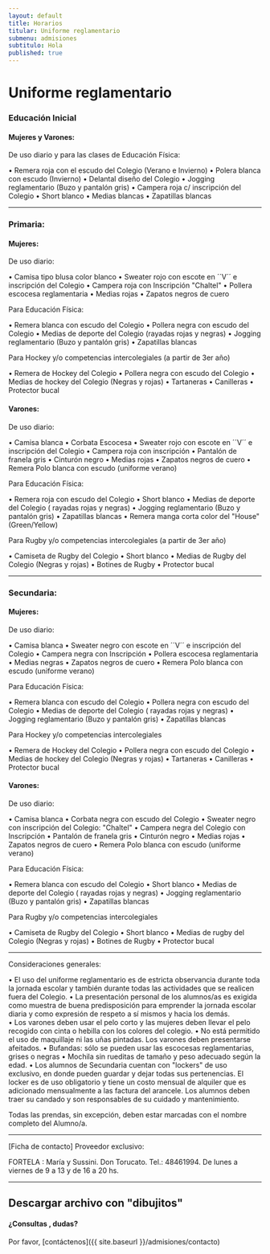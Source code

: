 ```yaml
---
layout: default
title: Horarios
titular: Uniforme reglamentario
submenu: admisiones
subtitulo: Hola
published: true
---
```


# Uniforme reglamentario


### Educación Inicial

#### Mujeres y Varones:

De uso diario y para las clases de Educación Física:

•	Remera roja con el escudo del Colegio (Verano e Invierno)
•	Polera blanca con escudo (Invierno)
•	Delantal diseño del Colegio
•	Jogging reglamentario (Buzo y pantalón gris)
•	Campera roja c/ inscripción del Colegio
•	Short blanco 
•	Medias blancas
•	Zapatillas blancas

---
 
### Primaria: 

#### Mujeres:

De uso diario:

•	Camisa tipo blusa color blanco
•	Sweater rojo con escote en ´´V´´ e inscripción del Colegio
•	Campera roja con Inscripción "Chaltel"
•	Pollera escocesa reglamentaria
•	Medias rojas
•	Zapatos negros de cuero

Para Educación Física: 

•	Remera blanca con escudo del Colegio
•	Pollera negra con escudo del Colegio
•	Medias de deporte del Colegio (rayadas rojas y negras)
•	Jogging reglamentario (Buzo y pantalón gris)
•	Zapatillas blancas

Para Hockey y/o competencias intercolegiales (a partir de 3er año) 

•	Remera de Hockey del Colegio
•	Pollera negra con escudo del Colegio
•	Medias de hockey del Colegio (Negras y rojas)
•	Tartaneras
•	Canilleras
•	Protector bucal

#### Varones:

De uso diario:

•	Camisa blanca 
•	Corbata Escocesa
•	Sweater rojo con escote en ´´V´´ e inscripción del Colegio
•	Campera roja con inscripción
•	Pantalón de franela gris
•	Cinturón negro
•	Medias rojas
•	Zapatos negros de cuero
•	Remera Polo blanca con escudo (uniforme verano)

Para Educación Física: 

•	Remera roja con escudo del Colegio
•	Short blanco
•	Medias de deporte del Colegio ( rayadas rojas y negras)
•	Jogging reglamentario (Buzo y pantalón gris)
•	Zapatillas blancas
•	Remera manga corta color del "House" (Green/Yellow)

Para Rugby y/o competencias intercolegiales (a partir de 3er año) 

•	Camiseta de Rugby del Colegio 
•	Short blanco
•	Medias de Rugby del Colegio (Negras y rojas)
•	Botines de Rugby
•	Protector bucal

---

### Secundaria:

#### Mujeres:

De uso diario:                                          

•	Camisa blanca
•	Sweater negro con escote en ´´V´´ e inscripción del Colegio
•	Campera negra con Inscripción 
•	Pollera escocesa reglamentaria
•	Medias negras
•	Zapatos negros de cuero
•	Remera Polo blanca con escudo (uniforme verano)

Para Educación Física:

•	Remera blanca con escudo del Colegio
•	Pollera negra con escudo del Colegio
•	Medias de deporte del Colegio ( rayadas rojas y negras)
•	Jogging reglamentario  (Buzo y pantalón gris)
•	Zapatillas blancas

Para Hockey y/o competencias intercolegiales 

•	Remera de Hockey del Colegio
•	Pollera negra con escudo del Colegio
•	Medias de hockey del Colegio (Negras y rojas)
•	Tartaneras
•	Canilleras
•	Protector bucal

#### Varones:

De uso diario:

•	Camisa blanca 
•	Corbata negra con escudo del Colegio 
•	Sweater negro con inscripción del Colegio: "Chaltel"
•	Campera negra del Colegio con Inscripción 
•	Pantalón de franela gris
•	Cinturón negro
•	Medias rojas
•	Zapatos negros de cuero
•	Remera Polo blanca con escudo (uniforme verano)

Para Educación Física:

•	Remera blanca con escudo del Colegio
•	Short blanco
•	Medias de deporte del Colegio ( rayadas rojas y negras)
•	Jogging reglamentario (Buzo y pantalón gris)
•	Zapatillas blancas

Para Rugby y/o competencias intercolegiales 

•	Camiseta de Rugby del Colegio 
•	Short blanco
•	Medias de rugby del Colegio (Negras y rojas)
•	Botines de Rugby
•	Protector bucal


---

Consideraciones generales:

•	El uso del uniforme reglamentario es de estricta observancia durante toda la jornada escolar y también durante todas las actividades que se realicen fuera del Colegio.
•	La presentación personal de los alumnos/as es exigida como muestra de buena predisposición para emprender la jornada escolar diaria y como expresión de respeto a sí mismos y hacia los demás.  
•	Los varones deben usar el pelo corto y las mujeres deben llevar el pelo recogido con cinta o hebilla con los colores del colegio.
•	No está permitido el uso de maquillaje ni las uñas pintadas. Los varones deben presentarse afeitados.
•	Bufandas: sólo se pueden usar las escocesas reglamentarias, grises o negras
•	Mochila sin rueditas de tamaño y peso adecuado según la edad. 
•	Los alumnos de Secundaria cuentan con "lockers" de uso exclusivo, en donde pueden guardar y dejar todas sus pertenencias. El locker es de uso obligatorio y tiene un costo mensual de alquiler que es adicionado mensualmente a las factura del arancele. Los alumnos deben traer su candado y son responsables de su cuidado y mantenimiento.

Todas las prendas, sin excepción, deben estar marcadas con el nombre completo del Alumno/a.

---

[Ficha de contacto]
Proveedor exclusivo: 

FORTELA : María y Sussini. Don Torucato. Tel.: 48461994. De lunes a viernes de 9 a 13 y de 16 a 20 hs.

---

## Descargar archivo con "dibujitos"

#### ¿Consultas , dudas?
Por favor, [contáctenos]({{ site.baseurl }}/admisiones/contacto)
